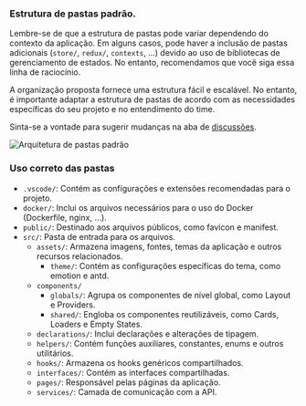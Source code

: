 
### Estrutura de pastas padrão.

Lembre-se de que a estrutura de pastas pode variar dependendo do contexto da aplicação. Em alguns casos, pode haver a inclusão de pastas adicionais (`store/`, `redux/`, `contexts`, ...) devido ao uso de bibliotecas de gerenciamento de estados. No entanto, recomendamos que você siga essa linha de raciocínio.

A organização proposta fornece uma estrutura fácil e escalável. No entanto, é importante adaptar a estrutura de pastas de acordo com as necessidades específicas do seu projeto e no entendimento do time.

Sinta-se a vontade para sugerir mudanças na aba de [discussões](https://github.com/eduzz/front-end/discussions).

<p align="center">

![Arquitetura de pastas padrão](https://github.com/eduzz/front-end/assets/22228470/ec3e143e-a71a-4fd3-b823-6ddbf4e94c1c)
</p>

### Uso correto das pastas

- `.vscode/`: Contém as configurações e extensões recomendadas para o projeto.
- `docker/`: Inclui os arquivos necessários para o uso do Docker (Dockerfile, nginx, ...).
- `public/`: Destinado aos arquivos públicos, como favicon e manifest.
- `src/`: Pasta de entrada para os arquivos.
	- `assets/`: Armazena imagens, fontes, temas da aplicação e outros recursos relacionados.
		- `theme/`: Contém as configurações específicas do tema, como emotion e antd.
	- `components/`
		- `globals/`: Agrupa os componentes de nível global, como Layout e Providers.
		- `shared/`: Engloba os componentes reutilizáveis, como Cards, Loaders e Empty States.
	-  `declarations/`: Inclui declarações e alterações de tipagem.
	- `helpers/`: Contém funções auxiliares, constantes, enums e outros utilitários.
	- `hooks/`: Armazena os hooks genéricos compartilhados.
	- `interfaces/`: Contém as interfaces compartilhadas.
	- `pages/`: Responsável pelas páginas da aplicação.
	- `services/`: Camada de comunicação com a API.

